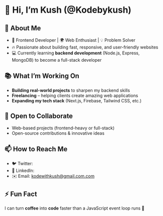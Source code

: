 # 👋 Hi, I’m Kush (@Kodebykush)  

## 🚀 About Me  
- 🎨 Frontend Developer | 🌍 Web Enthusiast | 💡 Problem Solver  
- 🔥 Passionate about building fast, responsive, and user-friendly websites  
- 💻 Currently learning **backend development** (Node.js, Express, MongoDB) to become a full-stack developer  

## 📚 What I’m Working On  
- **Building real-world projects** to sharpen my backend skills  
- **Freelancing** – helping clients create amazing web applications  
- **Expanding my tech stack** (Next.js, Firebase, Tailwind CSS, etc.)  

## 🤝 Open to Collaborate  
- Web-based projects (frontend-heavy or full-stack)  
- Open-source contributions & innovative ideas  

## 📫 How to Reach Me  
- 🐦 Twitter:
- 💼 LinkedIn:  
- ✉️ Email: kodewithkush@gmail.com.com  

## ⚡ Fun Fact  
I can turn **coffee** into **code** faster than a JavaScript event loop runs 🚀  
